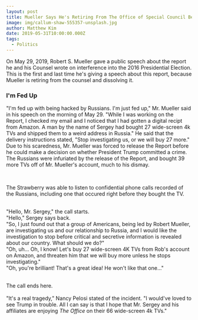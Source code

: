 ```yaml
---
layout: post
title: Mueller Says He's Retiring From The Office of Special Council Because "I'm Fed Up With Being Hacked by Russians"
image: img/callum-shaw-555357-unsplash.jpg
author: Matthew Kim
date: 2019-05-31T10:00:00.000Z
tags:
  - Politics
---
```


On May 29, 2019, Robert S. Mueller gave a public speech about the report he and his Counsel wrote on interference into the 2016 Presidential Election. This is the first and last time he's giving a speech about this report, because Mueller is retiring from the counsel and dissolving it.

### I'm Fed Up

"I'm fed up with being hacked by Russians. I'm just fed up," Mr. Mueller said in his speech on the morning of May 29. "While I was working on the Report, I checked my email and I noticed that I had gotten a digital recipt from Amazon. A man by the name of Sergey had bought 27 wide-screen 4k TVs and shipped them to a weird address in Russia." He said that the delivery instructions stated, "Stop investigating us, or we will buy 27 more." Due to his scaredness, Mr. Mueller was forced to release the Report before he could make a decision on whether President Trump committed a crime. The Russians were infuriated by the release of the Report, and bought 39 more TVs off of Mr. Mueller's account, much to his dismay. 

<br/>

The Strawberry was able to listen to confidential phone calls recorded of the Russians, including one that occured right before they bought the TV. 
<br/> <br/>

"Hello, Mr. Sergey," the call starts.
<br/>
"Hello," Sergey says back.
<br/>
"So, I just found out that a group of Americans, being led by Robert Mueller, are investigating us and our relationship to Russia, and I would like the investigation to stop before critical and secretive information is revealed about our country. What should we do?"
<br/>
"Oh, uh... Oh, I know! Let's buy 27 wide-screen 4K TVs from Rob's account on Amazon, and threaten him that we will buy more unless he stops investigating."
<br/>
"Oh, you're brilliant! That's a great idea! He won't like that one..."
<br/><br/>

The call ends here.
<br/><br/>
"It's a real tragedy," Nancy Pelosi stated of the incident. "I would've loved to see Trump in trouble. All I can say is that I hope that Mr. Sergey and his affiliates are enjoying *The Office* on their 66 wide-screen 4k TVs."

